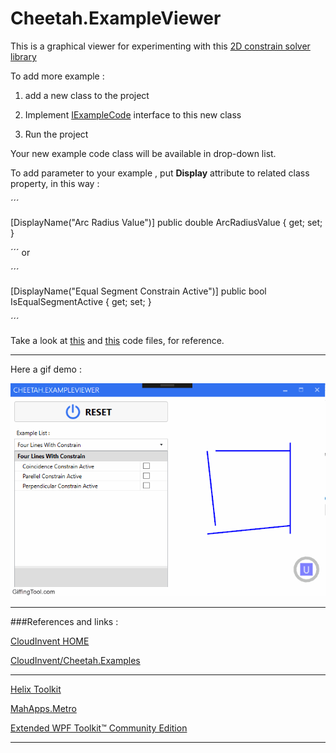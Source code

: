 # **Cheetah.ExampleViewer**

This is a graphical viewer for experimenting with this [2D constrain solver library](https://github.com/CloudInvent/Cheetah.Examples)

To add more example :

1) add a new class to the project 

2) Implement [IExampleCode](https://github.com/tenacious/Cheetah.ExampleViewer/blob/master/Cheetah.ExampleViewer/Examples/IExampleCode.cs) interface to this new class

3) Run the project

Your new example code class will be available in drop-down list. 

To add parameter to your example , put **Display** attribute to related class property, in this way :

´´´

[DisplayName("Arc Radius Value")]
public double ArcRadiusValue { get; set; }

´´´
or 
        
´´´

[DisplayName("Equal Segment Constrain Active")]
public bool IsEqualSegmentActive { get; set; }

´´´

Take a look at [this](https://github.com/tenacious/Cheetah.ExampleViewer/blob/master/Cheetah.ExampleViewer/Examples/FourLinesWithConstrain.cs) and [this](https://github.com/tenacious/Cheetah.ExampleViewer/blob/master/Cheetah.ExampleViewer/Examples/RoundedRectangle.cs) code files, for reference.
____

Here a gif demo :

![](docs/images/example_viewer.gif)

____

###References and links : 

[CloudInvent HOME](http://www.cloud-invent.com/)

[CloudInvent/Cheetah.Examples](https://github.com/CloudInvent/Cheetah.Examples)
_____

[Helix Toolkit](https://github.com/helix-toolkit)

[MahApps.Metro](https://github.com/MahApps/MahApps.Metro)

[Extended WPF Toolkit™ Community Edition](https://wpftoolkit.codeplex.com/)


____
